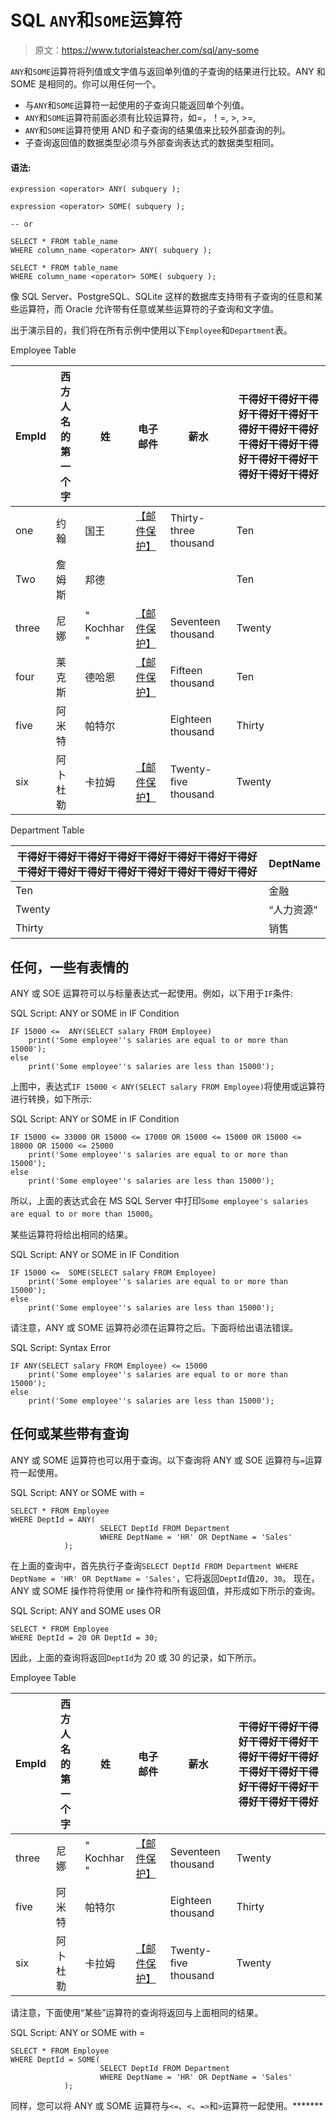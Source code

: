 # SQL `ANY`和`SOME`运算符

> 原文：<https://www.tutorialsteacher.com/sql/any-some>

`ANY`和`SOME`运算符将列值或文字值与返回单列值的子查询的结果进行比较。ANY 和 SOME 是相同的。你可以用任何一个。

*   与`ANY`和`SOME`运算符一起使用的子查询只能返回单个列值。
*   `ANY`和`SOME`运算符前面必须有比较运算符，如=，！=, >, >=,
*   `ANY`和`SOME`运算符使用 AND 和子查询的结果值来比较外部查询的列。
*   子查询返回值的数据类型必须与外部查询表达式的数据类型相同。

#### 语法:

```
expression <operator> ANY( subquery );

expression <operator> SOME( subquery );

-- or    

SELECT * FROM table_name
WHERE column_name <operator> ANY( subquery );

SELECT * FROM table_name
WHERE column_name <operator> SOME( subquery ); 
```

像 SQL Server、PostgreSQL、SQLite 这样的数据库支持带有子查询的任意和某些运算符，而 Oracle 允许带有任意或某些运算符的子查询和文字值。

出于演示目的，我们将在所有示例中使用以下`Employee`和`Department`表。

Employee Table

| EmpId | 西方人名的第一个字 | 姓 | 电子邮件 | 薪水 | 干得好干得好干得好干得好干得好干得好干得好干得好干得好干得好干得好干得好干得好干得好干得好干得好 |
| --- | --- | --- | --- | --- | --- |
| one | 约翰 | 国王 | [【邮件保护】](/cdn-cgi/l/email-protection) | Thirty-three thousand | Ten |
| Two | 詹姆斯 | 邦德 |  |  | Ten |
| three | 尼娜 | " Kochhar " | [【邮件保护】](/cdn-cgi/l/email-protection) | Seventeen thousand | Twenty |
| four | 莱克斯 | 德哈恩 | [【邮件保护】](/cdn-cgi/l/email-protection) | Fifteen thousand | Ten |
| five | 阿米特 | 帕特尔 |  | Eighteen thousand | Thirty |
| six | 阿卜杜勒 | 卡拉姆 | [【邮件保护】](/cdn-cgi/l/email-protection) | Twenty-five thousand | Twenty |

Department Table

| 干得好干得好干得好干得好干得好干得好干得好干得好干得好干得好干得好干得好干得好干得好干得好干得好 | DeptName |
| --- | --- |
| Ten | 金融 |
| Twenty | “人力资源” |
| Thirty | 销售 |

## 任何，一些有表情的

ANY 或 SOE 运算符可以与标量表达式一起使用。例如，以下用于`IF`条件:

SQL Script: ANY or SOME in IF Condition 

```
IF 15000 <=  ANY(SELECT salary FROM Employee)
	print('Some employee''s salaries are equal to or more than 15000');
else
	print('Some employee''s salaries are less than 15000'); 
```

上图中，表达式`IF 15000 < ANY(SELECT salary FROM Employee)`将使用或运算符进行转换，如下所示:

SQL Script: ANY or SOME in IF Condition 

```
IF 15000 <= 33000 OR 15000 <= 17000 OR 15000 <= 15000 OR 15000 <= 18000 OR 15000 <= 25000
	print('Some employee''s salaries are equal to or more than 15000');
else
	print('Some employee''s salaries are less than 15000'); 
```

所以，上面的表达式会在 MS SQL Server 中打印`Some employee's salaries are equal to or more than 15000`。

某些运算符将给出相同的结果。

SQL Script: ANY or SOME in IF Condition 

```
IF 15000 <=  SOME(SELECT salary FROM Employee)
	print('Some employee''s salaries are equal to or more than 15000');
else
	print('Some employee''s salaries are less than 15000'); 
```

请注意，ANY 或 SOME 运算符必须在运算符之后。下面将给出语法错误。

SQL Script: Syntax Error 

```
IF ANY(SELECT salary FROM Employee) <= 15000 
	print('Some employee''s salaries are equal to or more than 15000');
else
	print('Some employee''s salaries are less than 15000'); 
```

## 任何或某些带有查询

ANY 或 SOME 运算符也可以用于查询。以下查询将 ANY 或 SOE 运算符与`=`运算符一起使用。

SQL Script: ANY or SOME with = 

```
SELECT * FROM Employee 
WHERE DeptId = ANY(
                    SELECT DeptId FROM Department
                    WHERE DeptName = 'HR' OR DeptName = 'Sales'
            ); 
```

在上面的查询中，首先执行子查询`SELECT DeptId FROM Department WHERE DeptName = 'HR' OR DeptName = 'Sales'`，它将返回`DeptId`值`20, 30`。 现在，ANY 或 SOME 操作符将使用 or 操作符和所有返回值，并形成如下所示的查询。

SQL Script: ANY and SOME uses OR 

```
SELECT * FROM Employee 
WHERE DeptId = 20 OR DeptId = 30; 
```

因此，上面的查询将返回`DeptId`为 20 或 30 的记录，如下所示。

Employee Table

| EmpId | 西方人名的第一个字 | 姓 | 电子邮件 | 薪水 | 干得好干得好干得好干得好干得好干得好干得好干得好干得好干得好干得好干得好干得好干得好干得好干得好 |
| --- | --- | --- | --- | --- | --- |
| three | 尼娜 | " Kochhar " | [【邮件保护】](/cdn-cgi/l/email-protection) | Seventeen thousand | Twenty |
| five | 阿米特 | 帕特尔 |  | Eighteen thousand | Thirty |
| six | 阿卜杜勒 | 卡拉姆 | [【邮件保护】](/cdn-cgi/l/email-protection) | Twenty-five thousand | Twenty |

请注意，下面使用“某些”运算符的查询将返回与上面相同的结果。

SQL Script: ANY or SOME with = 

```
SELECT * FROM Employee 
WHERE DeptId = SOME(
                    SELECT DeptId FROM Department
                    WHERE DeptName = 'HR' OR DeptName = 'Sales'
            ); 
```

同样，您可以将 ANY 或 SOME 运算符与`<=`、`<`、`=>`和`>`运算符一起使用。*******